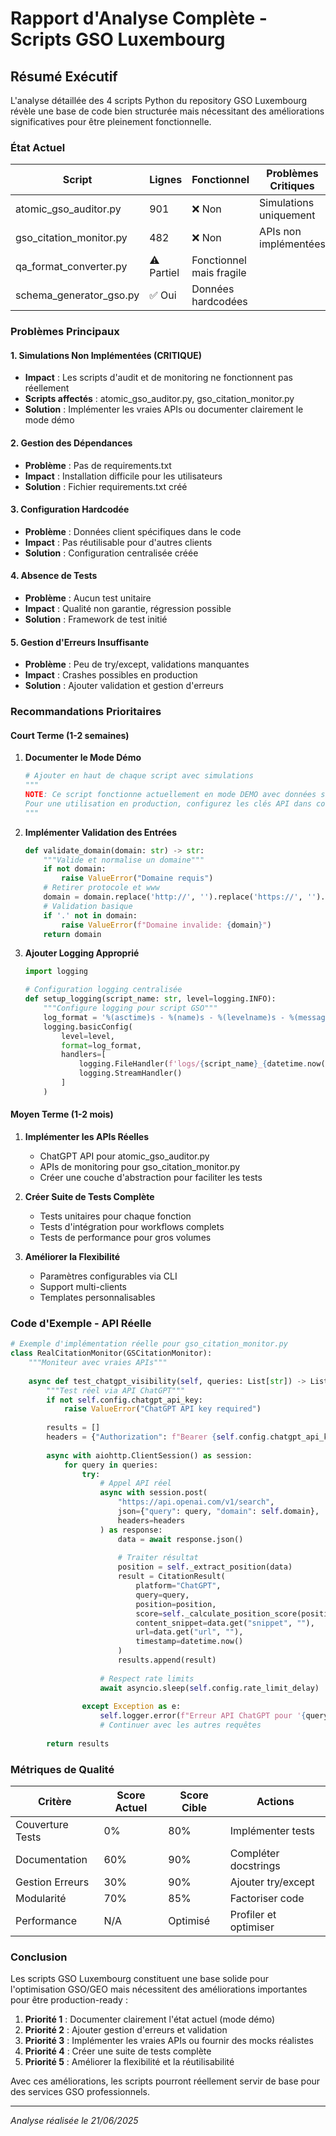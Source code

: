 # Rapport d'Analyse Complète - Scripts GSO Luxembourg

## Résumé Exécutif

L'analyse détaillée des 4 scripts Python du repository GSO Luxembourg révèle une base de code bien structurée mais nécessitant des améliorations significatives pour être pleinement fonctionnelle.

### État Actuel

| Script | Lignes | Fonctionnel | Problèmes Critiques |
|--------|--------|--------------|---------------------|
| atomic_gso_auditor.py | 901 | ❌ Non | Simulations uniquement |
| gso_citation_monitor.py | 482 | ❌ Non | APIs non implémentées |
| qa_format_converter.py | ⚠️ Partiel | Fonctionnel mais fragile |
| schema_generator_gso.py | ✅ Oui | Données hardcodées |

### Problèmes Principaux

#### 1. **Simulations Non Implémentées (CRITIQUE)**
- **Impact** : Les scripts d'audit et de monitoring ne fonctionnent pas réellement
- **Scripts affectés** : atomic_gso_auditor.py, gso_citation_monitor.py
- **Solution** : Implémenter les vraies APIs ou documenter clairement le mode démo

#### 2. **Gestion des Dépendances**
- **Problème** : Pas de requirements.txt
- **Impact** : Installation difficile pour les utilisateurs
- **Solution** : Fichier requirements.txt créé

#### 3. **Configuration Hardcodée**
- **Problème** : Données client spécifiques dans le code
- **Impact** : Pas réutilisable pour d'autres clients
- **Solution** : Configuration centralisée créée

#### 4. **Absence de Tests**
- **Problème** : Aucun test unitaire
- **Impact** : Qualité non garantie, régression possible
- **Solution** : Framework de test initié

#### 5. **Gestion d'Erreurs Insuffisante**
- **Problème** : Peu de try/except, validations manquantes
- **Impact** : Crashes possibles en production
- **Solution** : Ajouter validation et gestion d'erreurs

### Recommandations Prioritaires

#### Court Terme (1-2 semaines)

1. **Documenter le Mode Démo**
   ```python
   # Ajouter en haut de chaque script avec simulations
   """
   NOTE: Ce script fonctionne actuellement en mode DEMO avec données simulées.
   Pour une utilisation en production, configurez les clés API dans config/gso_config.py
   """
   ```

2. **Implémenter Validation des Entrées**
   ```python
   def validate_domain(domain: str) -> str:
       """Valide et normalise un domaine"""
       if not domain:
           raise ValueError("Domaine requis")
       # Retirer protocole et www
       domain = domain.replace('http://', '').replace('https://', '').replace('www.', '')
       # Validation basique
       if '.' not in domain:
           raise ValueError(f"Domaine invalide: {domain}")
       return domain
   ```

3. **Ajouter Logging Approprié**
   ```python
   import logging
   
   # Configuration logging centralisée
   def setup_logging(script_name: str, level=logging.INFO):
       """Configure logging pour script GSO"""
       log_format = '%(asctime)s - %(name)s - %(levelname)s - %(message)s'
       logging.basicConfig(
           level=level,
           format=log_format,
           handlers=[
               logging.FileHandler(f'logs/{script_name}_{datetime.now():%Y%m%d}.log'),
               logging.StreamHandler()
           ]
       )
   ```

#### Moyen Terme (1-2 mois)

1. **Implémenter les APIs Réelles**
   - ChatGPT API pour atomic_gso_auditor.py
   - APIs de monitoring pour gso_citation_monitor.py
   - Créer une couche d'abstraction pour faciliter les tests

2. **Créer Suite de Tests Complète**
   - Tests unitaires pour chaque fonction
   - Tests d'intégration pour workflows complets
   - Tests de performance pour gros volumes

3. **Améliorer la Flexibilité**
   - Paramètres configurables via CLI
   - Support multi-clients
   - Templates personnalisables

### Code d'Exemple - API Réelle

```python
# Exemple d'implémentation réelle pour gso_citation_monitor.py
class RealCitationMonitor(GSCitationMonitor):
    """Moniteur avec vraies APIs"""
    
    async def test_chatgpt_visibility(self, queries: List[str]) -> List[CitationResult]:
        """Test réel via API ChatGPT"""
        if not self.config.chatgpt_api_key:
            raise ValueError("ChatGPT API key required")
        
        results = []
        headers = {"Authorization": f"Bearer {self.config.chatgpt_api_key}"}
        
        async with aiohttp.ClientSession() as session:
            for query in queries:
                try:
                    # Appel API réel
                    async with session.post(
                        "https://api.openai.com/v1/search",
                        json={"query": query, "domain": self.domain},
                        headers=headers
                    ) as response:
                        data = await response.json()
                        
                        # Traiter résultat
                        position = self._extract_position(data)
                        result = CitationResult(
                            platform="ChatGPT",
                            query=query,
                            position=position,
                            score=self._calculate_position_score(position),
                            content_snippet=data.get("snippet", ""),
                            url=data.get("url", ""),
                            timestamp=datetime.now()
                        )
                        results.append(result)
                        
                    # Respect rate limits
                    await asyncio.sleep(self.config.rate_limit_delay)
                    
                except Exception as e:
                    self.logger.error(f"Erreur API ChatGPT pour '{query}': {e}")
                    # Continuer avec les autres requêtes
                    
        return results
```

### Métriques de Qualité

| Critère | Score Actuel | Score Cible | Actions |
|---------|--------------|-------------|---------|
| Couverture Tests | 0% | 80% | Implémenter tests |
| Documentation | 60% | 90% | Compléter docstrings |
| Gestion Erreurs | 30% | 90% | Ajouter try/except |
| Modularité | 70% | 85% | Factoriser code |
| Performance | N/A | Optimisé | Profiler et optimiser |

### Conclusion

Les scripts GSO Luxembourg constituent une base solide pour l'optimisation GSO/GEO mais nécessitent des améliorations importantes pour être production-ready :

1. **Priorité 1** : Documenter clairement l'état actuel (mode démo)
2. **Priorité 2** : Ajouter gestion d'erreurs et validation
3. **Priorité 3** : Implémenter les vraies APIs ou fournir des mocks réalistes
4. **Priorité 4** : Créer une suite de tests complète
5. **Priorité 5** : Améliorer la flexibilité et la réutilisabilité

Avec ces améliorations, les scripts pourront réellement servir de base pour des services GSO professionnels.

---
*Analyse réalisée le 21/06/2025*